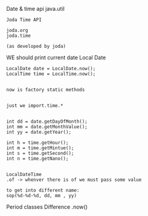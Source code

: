 
Date & time api
    java.util

    Joda Time API

    joda.org
    joda.time

    (as developed by joda)

WE should print current date
    Local Date

    LocalDate date = LocalDate.now();
    LocalTime time = LocalTime.now();


    now is factory static methods


    just we import.time.*


    int dd = date.getDayOfMonth();
    int mm = date.getMonthValue();
    int yy = date.getYear();

    int h = time.getHour();
    int m = time.getMintue();
    int s = time.getSecond();
    int n = time.getNano();


    LocalDateTime
    .of -> whenver there is of we must pass some value

    to get into different name:
    sop(%d-%d-%d, dd, mm , yy)

Period classes
    Difference .now()


